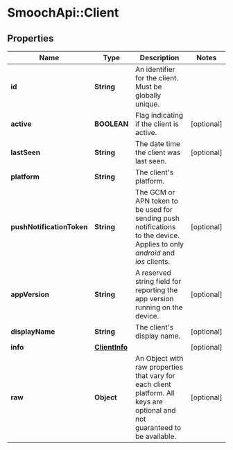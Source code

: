 # SmoochApi::Client

## Properties
Name | Type | Description | Notes
------------ | ------------- | ------------- | -------------
**id** | **String** | An identifier for the client. Must be globally unique. | 
**active** | **BOOLEAN** | Flag indicating if the client is active. | [optional] 
**lastSeen** | **String** | The date time the client was last seen. | [optional] 
**platform** | **String** | The client&#39;s platform. | 
**pushNotificationToken** | **String** | The GCM or APN token to be used for sending push notifications to the device. Applies to only *android* and *ios* clients.  | [optional] 
**appVersion** | **String** | A reserved string field for reporting the app version running on the device. | [optional] 
**displayName** | **String** | The client&#39;s display name. | [optional] 
**info** | [**ClientInfo**](ClientInfo.md) |  | [optional] 
**raw** | **Object** | An Object with raw properties that vary for each client platform. All keys are optional and not guaranteed to be available. | [optional] 



